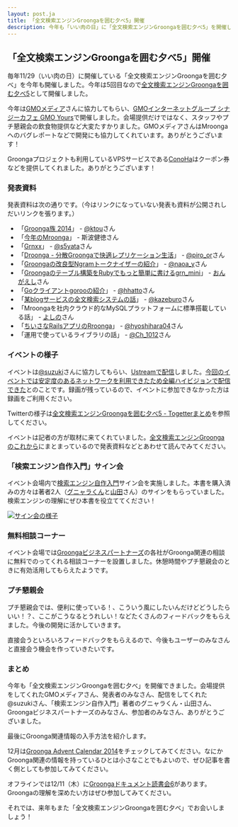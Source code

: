 ```yaml
---
layout: post.ja
title: 「全文検索エンジンGroongaを囲む夕べ5」開催
description: 今年も「いい肉の日」に「全文検索エンジンGroongaを囲む夕べ5」を開催しました！
---
```


## 「全文検索エンジンGroongaを囲む夕べ5」開催

毎年11/29（いい肉の日）に開催している「全文検索エンジンGroongaを囲む夕べ」を今年も開催しました。今年は5回目なので[全文検索エンジンGroongaを囲む夕べ5](http://groonga.doorkeeper.jp/events/15816)として開催しました。

今年は[GMOメディア](http://www.gmo-media.jp/)さんに協力してもらい、[GMOインターネットグループ シナジーカフェ GMO Yours](http://yours.gmo.jp/)で開催しました。会場提供だけではなく、スタッフやプチ懇親会の飲食物提供など大変たすかりました。GMOメディアさんはMroongaへのバグレポートなどで開発にも協力してくれています。ありがとうございます！

Groongaプロジェクトも利用しているVPSサービスである[ConoHa](https://www.conoha.jp/)はクーポン券などを提供してくれました。ありがとうございます！

### 発表資料

発表資料は次の通りです。（今はリンクになっていない発表も資料が公開されしだいリンクを張ります。）

  * 「[Groonga族 2014](http://slide.rabbit-shocker.org/authors/kou/groonga-night-5/)」 - [@ktou](https://twitter.com/ktou)さん
  * 「[今年のMroonga](http://www.slideshare.net/Kentoku/mroonga-20141129)」 - 斯波健徳さん
  * 「[Grnxx](http://www.slideshare.net/s5yata/2014-1129-grnxx)」 - [@s5yata](https://twitter.com/s5yata)さん
  * 「[Droonga - 分散Groongaで快適レプリケーション生活](http://www.slideshare.net/pirooutsiderreflex/droonga-asgroongawithreplicationdroongaasgroongawithreplication)」 - [@piro_or](https://twitter.com/piro_or)さん
  * 「[Groongaの改良型Ngramトークナイザーの紹介](http://slide.rabbit-shocker.org/authors/naoa/groonga-night-5-naoa/)」 - [@naoa_y](https://twitter.com/naoa_y)さん
  * 「[Groongaのテーブル構築をRubyでもっと簡単に書けるgrn_mini](http://ongaeshi.me/slide/grn_mini-groonga05/)」 - [おんがえし](https://twitter.com/ongaeshi/)さん
  * 「[Goクライアントgorooの紹介](http://www.hexacosa.net/documents/groonga-party5/)」 - [@hhatto](https://twitter.com/hhatto)さん
  * 「[某blogサービスの全文検索システムの話](http://www.slideshare.net/kazeburo/mroonga-in-ablogservice)」 - [@kazeburo](https://twitter.com/kazeburo)さん
  * 「Mroongaを社内クラウド的なMySQLプラットフォームに標準搭載している話」 - [よしの](https://twitter.com/y055ie)さん
  * 「[ちいさなRailsアプリのRroonga](https://speakerdeck.com/yoshihara/tiisanarailsapurifalserroonga)」 - [@hyoshihara04](https://twitter.com/hyoshihara04)さん
  * 「運用で使っているライブラリの話」 - [@Ch_1012](https://twitter.com/Ch_1012)さん

### イベントの様子

イベントは[@suzuki](https://twitter.com/suzuki/)さんに協力してもらい、[Ustreamで配信](http://www.ustream.tv/channel/groonga-night)しました。[今回のイベントでは安定度のあるネットワークを利用できたため全編ハイビジョンで配信できた](http://suzuki.tdiary.net/20141129.html#p01)とのことです。録画が残っているので、イベントに参加できなかった方は録画をご利用ください。

Twitterの様子は[全文検索エンジンGroongaを囲む夕べ5 - Togetterまとめ](http://togetter.com/li/752124)を参照してください。

イベントは記者の方が取材に来てくれていました。[全文検索エンジンGroongaのこれから](http://enterprisezine.jp/dbonline/detail/6385)にまとまっているので発表資料などとあわせて読んでみてください。

### 「検索エンジン自作入門」サイン会

イベント会場内で[検索エンジン自作入門](www.amazon.co.jp/dp/4774167533)サイン会を実施しました。本書を購入済みの方々は著者2人（[グニャラくん](http://twitter.com/tasukuchan)と[山田](http://twitter.com/feeblefakie)さん）のサインをもらっていました。検索エンジンの理解にぜひ本書を役立ててください！

[![サイン会の様子](http://p.twpl.jp/show/orig/rbSzP)](https://twitter.com/dentomo/status/538577627150172160)

### 無料相談コーナー

イベント会場では[Groongaビジネスパートナーズ](http://groonga.biz/)の各社がGroonga関連の相談に無料でのってくれる相談コーナーを設置しました。休憩時間やプチ懇親会のときに有効活用してもらえたようです。

### プチ懇親会

プチ懇親会では、便利に使っている！、こういう風にしたいんだけどどうしたらいい！？、ここがこうなるとうれしい！などたくさんのフィードバックをもらえました。今後の開発に活かしていきます。

直接会うといろいろフィードバックをもらえるので、今後もユーザーのみなさんと直接会う機会を作っていきたいです。

### まとめ

今年も「全文検索エンジンGroongaを囲む夕べ」を開催できました。会場提供をしてくれたGMOメディアさん、発表者のみなさん、配信をしてくれた@suzukiさん、「検索エンジン自作入門」著者のグニャラくん・山田さん、Groongaビジネスパートナーズのみなさん、参加者のみなさん、ありがとうございました。

最後にGroonga関連情報の入手方法を紹介します。

12月は[Groonga Advent Calendar 2014](http://qiita.com/advent-calendar/2014/groonga)をチェックしてみてください。なにかGroonga関連の情報を持っているひとは小さなことでもよいので、ぜひ記事を書く側としても参加してみてください。

オフラインでは12/11（木）に[Groongaドキュメント読書会6](http://groonga.doorkeeper.jp/events/17229)があります。Groongaの理解を深めたい方はぜひ参加してみてください。

それでは、来年もまた「全文検索エンジンGroongaを囲む夕べ」でお会いしましょう！
